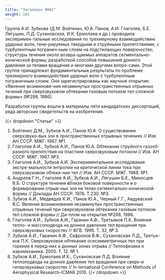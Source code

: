 ```yaml
---
title: "Заголовок 0001"
weight: 100
---
```


Группа А.И. Зубкова (Д.М. Войтенко, Ю.А. Панов, А.И. Глаголев, Б.Е. Лягушин, Л.Д. Сухановская, И.К. Ермолаев и др.) проводила эксперимен-тальные исследования по трехмерному взаимодействию ударных волн, гене-рируемых твердыми и струйными препятствиями, с турбулентным погранич-ным слоем на подстилающих поверхностях; структуры течения около возвра-щаемых аппаратов сегментально-конической формы; разработкой способов повышения донного давления за телами вращения и многими другими вопро-сами.
Этой группе принадлежат фундаментальные результаты по проблеме трехмерного взаимодействия ударных волн с турбулентным пограничным слоем. Они зарегистрированы как научное открытие: «Явление возникнове-ния незамкнутых пространственных отрывных течений при сверхзвуковом обтекании газовым потоком тел сложной формы» (№298, 1986).

Разработки группы вошли в материалы пяти кандидатских диссертаций, ряда авторских свидетельств на изобретения.

{{< dropdown "Статьи" >}}
1. Войтенко Д.М., Зубков А.И., Панов Ю.А. О существовании сверхзвуко-вых зон в пространственных отрывных течениях // Изв. АН СССР. МЖГ. 1967. №1.
2. Глаголев А.И., Зубков А.И., Панов Ю.А. Обтекание струйного газооб-разного препятствия на пластине сверхзвуковым потоком // Изв. АН СССР. МЖГ. 1967. №3.
3. Глаголев А.И., Зубков А.И. Экспериментальное исследование экстре-мальности энтропии на критической линии тока при сверхзвуковом обтека-нии тел // Изв. АН СССР. МЖГ. 1968. №1.
4. Андреев Г.Н., Глаголев А.И., Зубков А.И., Лягушин Б.Е., Миносцев В.Б. О структуре течения вблизи боковой поверхности и о формировании отрыв-ных зон на телах сегментально-конической формы // Доклады АН СССР. 1976. Т.230. №3. 
5. Зубков А.И., Медведев К.И., Панов Ю.А., Черный Г.Г., Авдуевский В.С. Явление возникновения незамкнутых пространственных отрывных течений при сверхзвуковом обтекании газовым потоком тел сложной формы // Ди-плом на открытие №298, 1986.
6. Глаголев А.И., Зубков А.И., Гаранин А.Ф., Третьяков П.К. Влияние тепло- и массоподвода на донное давление тел вращения при сверхзвуковых скоростях //  ФГВ. 1996. Т. 32, № 3.
7. Зубков А.И., Гаранин А.Ф., Cафронов В.Ф., Сухановская Л.Д., Третья-ков П.К. Сверхзвуковое обтекание осесимметричных тел при горении в перед-них и донных зонах отрыва // Теплофизика и аэромеханика. 2005. Т. 12. № 1.
8. Зубков А.И., Ермолаев И.К., Сухановская Л.Д. Влияние теплоподвода на донное давление тел вращения при сверх-и гиперзвуковых скоростях // In-ternational Conference on Methods of Aerophysical Research-ICMAR 2010.
{{< /dropdown >}}